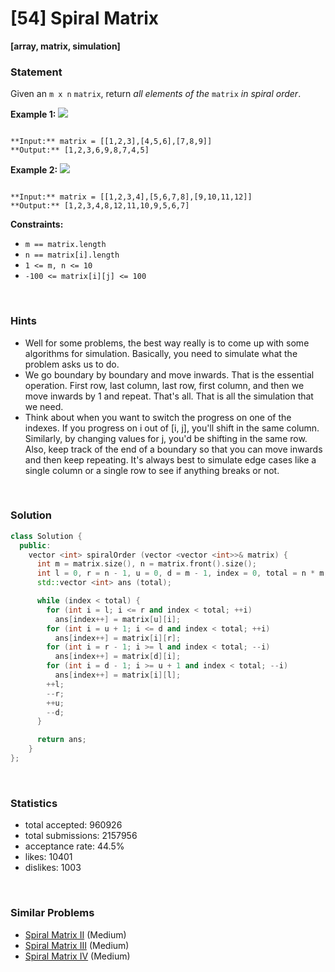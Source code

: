 # [54] Spiral Matrix

**[array, matrix, simulation]**

### Statement

Given an `m x n` `matrix`, return *all elements of the* `matrix` *in spiral order*.


**Example 1:**
![](https://assets.leetcode.com/uploads/2020/11/13/spiral1.jpg)

```

**Input:** matrix = [[1,2,3],[4,5,6],[7,8,9]]
**Output:** [1,2,3,6,9,8,7,4,5]

```

**Example 2:**
![](https://assets.leetcode.com/uploads/2020/11/13/spiral.jpg)

```

**Input:** matrix = [[1,2,3,4],[5,6,7,8],[9,10,11,12]]
**Output:** [1,2,3,4,8,12,11,10,9,5,6,7]

```

**Constraints:**
* `m == matrix.length`
* `n == matrix[i].length`
* `1 <= m, n <= 10`
* `-100 <= matrix[i][j] <= 100`


<br />

### Hints

- Well for some problems, the best way really is to come up with some algorithms for simulation. Basically, you need to simulate what the problem asks us to do.
- We go boundary by boundary and move inwards. That is the essential operation. First row, last column, last row, first column, and then we move inwards by 1 and repeat. That's all. That is all the simulation that we need.
- Think about when you want to switch the progress on one of the indexes. If you progress on i out of [i, j], you'll shift in the same column. Similarly, by changing values for j, you'd be shifting in the same row.
Also, keep track of the end of a boundary so that you can move inwards and then keep repeating. It's always best to simulate edge cases like a single column or a single row to see if anything breaks or not.

<br />

### Solution

```cpp
class Solution {
  public:
    vector <int> spiralOrder (vector <vector <int>>& matrix) {
      int m = matrix.size(), n = matrix.front().size();
      int l = 0, r = n - 1, u = 0, d = m - 1, index = 0, total = n * m;
      std::vector <int> ans (total);

      while (index < total) {
        for (int i = l; i <= r and index < total; ++i)
          ans[index++] = matrix[u][i];
        for (int i = u + 1; i <= d and index < total; ++i)
          ans[index++] = matrix[i][r];
        for (int i = r - 1; i >= l and index < total; --i)
          ans[index++] = matrix[d][i];
        for (int i = d - 1; i >= u + 1 and index < total; --i)
          ans[index++] = matrix[i][l];
        ++l;
        --r;
        ++u;
        --d;
      }

      return ans;
    }
};
```

<br />

### Statistics

- total accepted: 960926
- total submissions: 2157956
- acceptance rate: 44.5%
- likes: 10401
- dislikes: 1003

<br />

### Similar Problems

- [Spiral Matrix II](https://leetcode.com/problems/spiral-matrix-ii) (Medium)
- [Spiral Matrix III](https://leetcode.com/problems/spiral-matrix-iii) (Medium)
- [Spiral Matrix IV](https://leetcode.com/problems/spiral-matrix-iv) (Medium)
